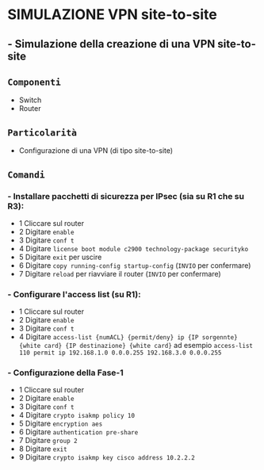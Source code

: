 # SIMULAZIONE VPN site-to-site
## - Simulazione della creazione di una VPN site-to-site
## `Componenti`
- Switch
- Router
## `Particolarità`
- Configurazione di una VPN (di tipo site-to-site)
## `Comandi`
### - Installare pacchetti di sicurezza per IPsec (sia su R1 che su R3):
- 1 Cliccare sul router
- 2 Digitare `enable`
- 3 Digitare `conf t`
- 4 Digitare `license boot module c2900 technology-package securityko`
- 5 Digitare `exit` per uscire
- 6 Digitare `copy running-config startup-config` (`INVIO` per confermare)
- 7 Digitare `reload` per riavviare il router (`INVIO` per confermare)
### - Configurare l'access list (su R1):
- 1 Cliccare sul router
- 2 Digitare `enable`
- 3 Digitare `conf t`
- 4 Digitare `access-list {numACL} {permit/deny} ip {IP sorgennte} {white card} {IP destinazione} {white card}` ad esempio `access-list 110 permit ip 192.168.1.0 0.0.0.255 192.168.3.0 0.0.0.255`
### - Configurazione della Fase-1
- 1 Cliccare sul router
- 2 Digitare `enable`
- 3 Digitare `conf t`
- 4 Digitare `crypto isakmp policy 10`
- 5 Digitare `encryption aes`
- 6 Digitare `authentication pre-share`
- 7 Digitare `group 2`
- 8 Digitare `exit`
- 9 Digitare `crypto isakmp key cisco address 10.2.2.2`
